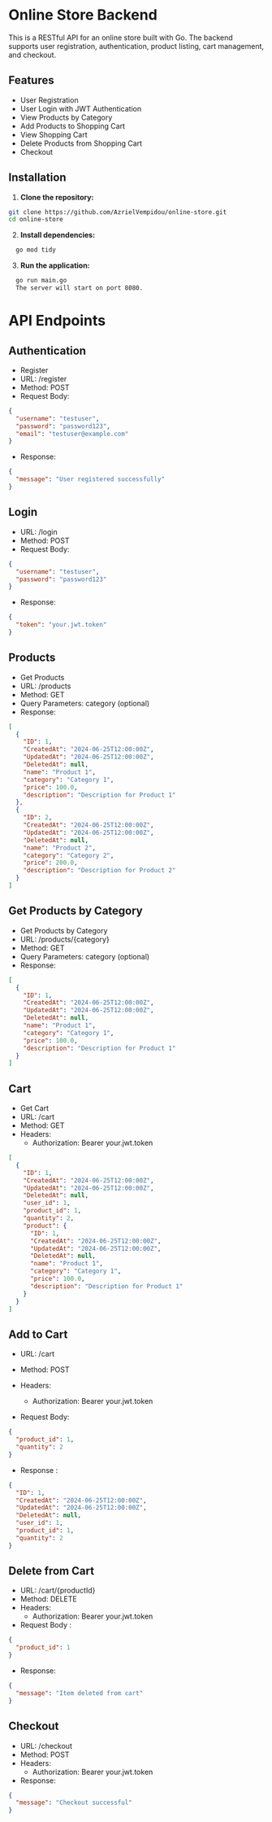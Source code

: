 # Online Store Backend

This is a RESTful API for an online store built with Go. The backend supports user registration, authentication, product listing, cart management, and checkout.

## Features

- User Registration
- User Login with JWT Authentication
- View Products by Category
- Add Products to Shopping Cart
- View Shopping Cart
- Delete Products from Shopping Cart
- Checkout

## Installation

1. **Clone the repository:**
  ```bash
  git clone https://github.com/AzrielVempidou/online-store.git
  cd online-store
  ```
2. **Install dependencies:**
  ```bash
    go mod tidy
  ```

3. **Run the application:**
  ```bash
    go run main.go
    The server will start on port 8080.
  ```

# API Endpoints
## Authentication
- Register
- URL: /register
- Method: POST
- Request Body:
```json
{
  "username": "testuser",
  "password": "password123",
  "email": "testuser@example.com"
}
```
- Response:
```json
{
  "message": "User registered successfully"  
}
  ```

## Login
- URL: /login
- Method: POST
- Request Body:
```json
{
  "username": "testuser",
  "password": "password123"
}
```

- Response:
```json
{
  "token": "your.jwt.token"
}
```

## Products
- Get Products
- URL: /products
- Method: GET
- Query Parameters: category (optional)
- Response:
```json
[
  {
    "ID": 1,
    "CreatedAt": "2024-06-25T12:00:00Z",
    "UpdatedAt": "2024-06-25T12:00:00Z",
    "DeletedAt": null,
    "name": "Product 1",
    "category": "Category 1",
    "price": 100.0,
    "description": "Description for Product 1"
  },
  {
    "ID": 2,
    "CreatedAt": "2024-06-25T12:00:00Z",
    "UpdatedAt": "2024-06-25T12:00:00Z",
    "DeletedAt": null,
    "name": "Product 2",
    "category": "Category 2",
    "price": 200.0,
    "description": "Description for Product 2"
  }
]
```

## Get Products by Category
- Get Products by Category
- URL: /products/{category}
- Method: GET
- Query Parameters: category (optional)
- Response:
```json
[
  {
    "ID": 1,
    "CreatedAt": "2024-06-25T12:00:00Z",
    "UpdatedAt": "2024-06-25T12:00:00Z",
    "DeletedAt": null,
    "name": "Product 1",
    "category": "Category 1",
    "price": 100.0,
    "description": "Description for Product 1"
  }
]
```

## Cart
- Get Cart
- URL: /cart
- Method: GET
- Headers:
  - Authorization: Bearer your.jwt.token

```json
[
  {
    "ID": 1,
    "CreatedAt": "2024-06-25T12:00:00Z",
    "UpdatedAt": "2024-06-25T12:00:00Z",
    "DeletedAt": null,
    "user_id": 1,
    "product_id": 1,
    "quantity": 2,
    "product": {
      "ID": 1,
      "CreatedAt": "2024-06-25T12:00:00Z",
      "UpdatedAt": "2024-06-25T12:00:00Z",
      "DeletedAt": null,
      "name": "Product 1",
      "category": "Category 1",
      "price": 100.0,
      "description": "Description for Product 1"
    }
  }
]
```

## Add to Cart
- URL: /cart
- Method: POST
- Headers:
  - Authorization: Bearer your.jwt.token

- Request Body:
```json
{
  "product_id": 1,
  "quantity": 2
}
```
- Response :
```json
{
  "ID": 1,
  "CreatedAt": "2024-06-25T12:00:00Z",
  "UpdatedAt": "2024-06-25T12:00:00Z",
  "DeletedAt": null,
  "user_id": 1,
  "product_id": 1,
  "quantity": 2
}
```

## Delete from Cart
- URL: /cart/{productId}
- Method: DELETE
- Headers:
  - Authorization: Bearer your.jwt.token
- Request Body :
```json
{
  "product_id": 1
}
```
- Response:
```json
{
  "message": "Item deleted from cart"
}
```

## Checkout

- URL: /checkout
- Method: POST
- Headers:
  - Authorization: Bearer your.jwt.token
- Response:
```json
{
  "message": "Checkout successful"
}
```
